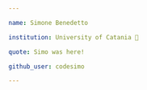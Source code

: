 ```yaml
---

name: Simone Benedetto

institution: University of Catania 🚩

quote: Simo was here!

github_user: codesimo

---
```

